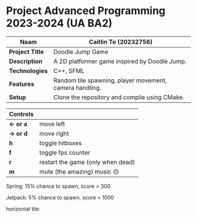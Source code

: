 Project Advanced Programming 2023-2024 (UA BA2)
=======================================

| **Naam** | **Caitlin To (20232756)**                               |
|--------|---------------------------------------------------------|
| **Project Title** | Doodle Jump Game                                        |
| **Description** | A 2D platformer game inspired by Doodle Jump.           |
| **Technologies** | C++, SFML                                               |
| **Features** | Random tile spawning, player movement, camera handling. |
| **Setup** | Clone the repository and compile using CMake.           |         

| **Controls** |                                   |
|--------------|-----------------------------------|
| **<- or a**  | move left                         |
| **-> or d**  | move right                        |
| **h**        | toggle hitboxes                   |
| **f**        | toggle fps counter                |
| **r**        | restart the game (only when dead) |    
| **m**        | mute (the amazing) music  😔      |   


Spring: 15% chance to spawn, score > 300

Jetpack: 5% chance to spawn, score > 1000

horizontal tile: 